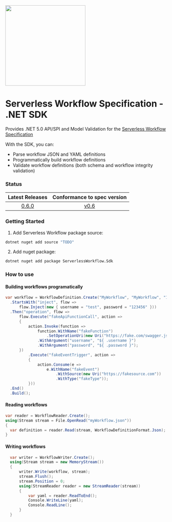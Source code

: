 <img src="https://github.com/Neuroglia/sdk-net/raw/main/media/logos/icon.png" width="250" height="250" />

# Serverless Workflow Specification - .NET SDK

Provides .NET 5.0 API/SPI and Model Validation for the [Serverless Workflow Specification](https://github.com/serverlessworkflow/specification)

With the SDK, you can:

- Parse workflow JSON and YAML definitions
- Programmatically build workflow definitions
- Validate workflow definitions (both schema and workflow integrity validation)

### Status

| Latest Releases | Conformance to spec version |
| :---: | :---: |
| [0.6.0](https://github.com/serverlessworkflow/sdk-net/releases/) | [v0.6](https://github.com/serverlessworkflow/specification/tree/0.6.x) |

### Getting Started

1. Add Serverless Workflow package source:
```bash
dotnet nuget add source "TODO"
```

2. Add nuget package:
```bash
dotnet nuget add package ServerlessWorkflow.Sdk
```

### How to use

#### Building workflows programatically

```csharp
var workflow = WorkflowDefinition.Create("MyWorkflow", "MyWorkflow", "1.0")
  .StartsWith("inject", flow => 
      flow.Inject(new { username = "test", password = "123456" }))
  .Then("operation", flow =>
      flow.Execute("fakeApiFunctionCall", action =>
      {
          action.Invoke(function =>
              function.WithName("fakeFunction")
                  .SetOperationUri(new Uri("https://fake.com/swagger.json#fake")))
              .WithArgument("username", "${ .username }")
              .WithArgument("password", "${ .password }");
      })      
          .Execute("fakeEventTrigger", action =>
          {
              action.Consume(e =>
                  e.WithName("fakeEvent")
                      .WithSource(new Uri("https://fakesource.com"))
                      .WithType("fakeType"));
          }))
  .End()
  .Build();
```

#### Reading workflows

```csharp
var reader = WorkflowReader.Create();
using(Stream stream = File.OpenRead("myWorkflow.json"))
{
  var definition = reader.Read(stream, WorkflowDefinitionFormat.Json);
}
```

#### Writing workflows

```csharp
  var writer = WorkflowWriter.Create();
  using(Stream stream = new MemoryStream())
  {
      writer.Write(workflow, stream);
      stream.Flush();
      stream.Position = 0;
      using(StreamReader reader = new StreamReader(stream))
      {
          var yaml = reader.ReadToEnd();
          Console.WriteLine(yaml);
          Console.ReadLine();
      }
  }
```
